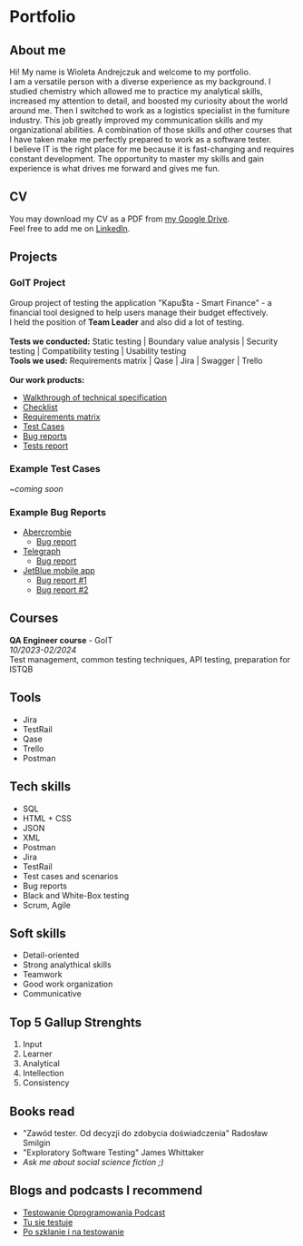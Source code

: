 # Portfolio
## About me
Hi! My name is Wioleta Andrejczuk and welcome to my portfolio.<br />
I am a versatile person with a diverse experience as my background. I studied chemistry which allowed me to practice my analytical skills, increased my attention to detail, and boosted my curiosity about the world around me. Then I switched to work as a logistics specialist in the furniture industry. This job greatly improved my communication skills and my organizational abilities. A combination of those skills and other courses that I have taken make me perfectly prepared to work as a software tester.<br />
I believe IT is the right place for me because it is fast-changing and requires constant development. The opportunity to master my skills and gain experience is what drives me forward and gives me fun. 
## CV
You may download my CV as a PDF from [my Google Drive](https://drive.google.com/file/d/1RLbscwflUqNo10JdwTzcoHJuou1SjzhV/view?usp=sharing).<br />
Feel free to add me on [LinkedIn](https://www.linkedin.com/in/wioleta-andrejczuk/).
## Projects
### GoIT Project
Group project of testing the application "Kapu$ta - Smart Finance" - a financial tool designed to help users manage their budget effectively.<br />
I held the position of **Team Leader** and also did a lot of testing.<br />
<br />
**Tests we conducted:** Static testing | Boundary value analysis | Security testing | Compatibility testing | Usability testing <br />
**Tools we used:** Requirements matrix | Qase | Jira | Swagger | Trello<br />
<br />
**Our work products:**
- [Walkthrough of technical specification](https://docs.google.com/spreadsheets/d/1QFXnm4L-iQ2-cSn0A0W4kj2Kw2yBKLp1gPHC05vteOU/edit?usp=drive_link)
- [Checklist](https://docs.google.com/spreadsheets/d/1mj_REeTH9ETF9dAUmyXWchdBEB-cNVzQozpytl1LSBU/edit?usp=drive_link)
- [Requirements matrix](https://docs.google.com/spreadsheets/d/1pX1-50wrK20irH8BgHMMbayJgBSSRzZN4wYHy38wW4A/edit?usp=drive_link)
- [Test Cases](https://docs.google.com/document/d/1MiMdsKra1bPqqJEO4sLnRpW11M8VI6HKFwrUDTh-_xU/edit?usp=drive_link)
- [Bug reports](https://docs.google.com/document/d/1jVUHOG69LYUU9yXmNyXXzVXzcL7F1_Xazn5Ew4kk55Y/edit?usp=drive_link)
- [Tests report](https://docs.google.com/document/d/1OQQP2awf10P6Y9s5HZWoTVNoFoXGKvZifrjC7NmFcIQ/edit?usp=drive_link)
### Example Test Cases
*~coming soon*
### Example Bug Reports
- [Abercrombie](https://www.abercrombie.com/shop/eu)
  - [Bug report](https://docs.google.com/document/d/1HKtgAhdLq9CE-extBF--4j7_WRtzuZqt0QDmacNKZ8o/edit?usp=sharing)
- [Telegraph](https://www.telegraph.co.uk)
  - [Bug report](https://docs.google.com/document/d/1yvlnK8T4H_pzvp8YY9-4tis5BNPR7kSsiNfv4fSJy0I/edit?usp=sharing)
- [JetBlue mobile app](https://docs.google.com/document/d/17mJqIibdmj1pwbACvq_toQJMRGkpM5lFLF7lL9xexgA/edit?usp=sharing)
  - [Bug report #1](https://docs.google.com/document/d/1t8QUQHHS-ASicfinfkft_x0eHeg7er-KoL1LvAd4CFw/edit?usp=sharing)
  - [Bug report #2](https://docs.google.com/document/d/17mJqIibdmj1pwbACvq_toQJMRGkpM5lFLF7lL9xexgA/edit?usp=sharing)
## Courses
**QA Engineer course** - GoIT<br />
*10/2023-02/2024*<br />
Test management, common testing techniques, API testing, preparation for ISTQB
## Tools
- Jira
- TestRail
- Qase
- Trello
- Postman
## Tech skills
- SQL
- HTML + CSS
- JSON
- XML
- Postman
- Jira
- TestRail
- Test cases and scenarios
- Bug reports
- Black and White-Box testing
- Scrum, Agile
## Soft skills
- Detail-oriented
- Strong analythical skills
- Teamwork
- Good work organization
- Communicative
## Top 5 Gallup Strenghts
1. Input
2. Learner
3. Analytical
4. Intellection
5. Consistency
## Books read
- "Zawód tester. Od decyzji do zdobycia doświadczenia" Radosław Smilgin
- "Exploratory Software Testing" James Whittaker
- *Ask me about social science fiction ;)*
## Blogs and podcasts I recommend
- [Testowanie Oprogramowania Podcast](https://podcasttestowanie.pl)
- [Tu się testuje](https://tusietestuje.pl)
- [Po szklanie i na testowanie](https://poszklanieinatestowanie.pl)
